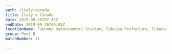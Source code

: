 ```yaml
---
path: /italy-canada
title: Italy v Canada
date: 2019-09-26T07:45Z
endDate: 2019-09-26T09:05Z
locationName: Fukuoka Hakatanomori Stadium, Fukuoka Prefecture, Fukuoka City
group: Pool B
matchNumber: 11

---
```

